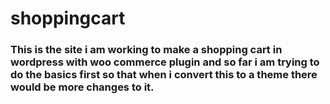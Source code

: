 shoppingcart
============
### This is the site i am working to make a shopping cart in wordpress with woo commerce plugin and so far i am trying to do the basics first so that when i convert this to a theme there would be more changes to it.

